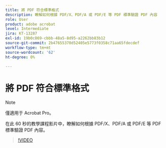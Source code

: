 ```yaml
---
title: 將 PDF 符合標準格式
description: 瞭解如何根據 PDF/X、PDF/A 或 PDF/E 等 PDF 標準驗證 PDF 內容
role: User
product: adobe acrobat
level: Intermediate
jira: KT-13287
exl-id: 19b0c869-cbbb-48a5-8d95-a2262bb83b12
source-git-commit: 2b47655370d52405e5773f0358c71aa65fdecdef
workflow-type: tm+mt
source-wordcount: '62'
ht-degree: 0%

---
```


# 將 PDF 符合標準格式

>[!NOTE]
>
>僅適用于 Acrobat Pro。

在此 60 秒的教學課程影片中，瞭解如何根據 PDF/X、PDF/A 或 PDF/E 等 PDF 標準驗證 PDF 內容。

>[!VIDEO](https://video.tv.adobe.com/v/3409906?quality=12&learn=on&hidetitle=true)
